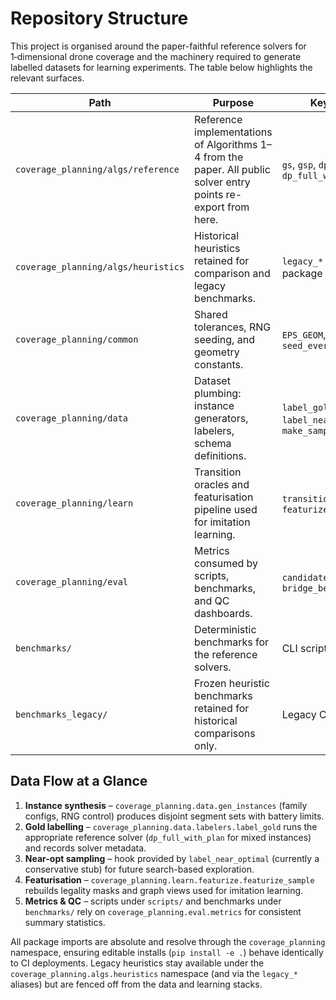 # Repository Structure

This project is organised around the paper-faithful reference solvers for
1‑dimensional drone coverage and the machinery required to generate labelled
datasets for learning experiments.  The table below highlights the relevant
surfaces.

| Path | Purpose | Key exports |
| ---- | ------- | ----------- |
| `coverage_planning/algs/reference` | Reference implementations of Algorithms 1–4 from the paper. All public solver entry points re-export from here. | `gs`, `gsp`, `dpos`, `dp_full`, `dp_full_with_plan` |
| `coverage_planning/algs/heuristics` | Historical heuristics retained for comparison and legacy benchmarks. | `legacy_*` symbols via package root |
| `coverage_planning/common` | Shared tolerances, RNG seeding, and geometry constants. | `EPS_GEOM`, `TOL_NUM`, `seed_everywhere` |
| `coverage_planning/data` | Dataset plumbing: instance generators, labelers, schema definitions. | `label_gold`, `label_near_optimal`, `make_sample` |
| `coverage_planning/learn` | Transition oracles and featurisation pipeline used for imitation learning. | `transition_*`, `featurize_sample` |
| `coverage_planning/eval` | Metrics consumed by scripts, benchmarks, and QC dashboards. | `candidate_size_summary`, `bridge_benefit` |
| `benchmarks/` | Deterministic benchmarks for the reference solvers. | CLI scripts (`bench_*.py`) |
| `benchmarks_legacy/` | Frozen heuristic benchmarks retained for historical comparisons only. | Legacy CLI scripts |

## Data Flow at a Glance

1. **Instance synthesis** – `coverage_planning.data.gen_instances` (family configs,
   RNG control) produces disjoint segment sets with battery limits.
2. **Gold labelling** – `coverage_planning.data.labelers.label_gold` runs the
   appropriate reference solver (`dp_full_with_plan` for mixed instances) and
   records solver metadata.
3. **Near-opt sampling** – hook provided by `label_near_optimal` (currently a
   conservative stub) for future search-based exploration.
4. **Featurisation** – `coverage_planning.learn.featurize.featurize_sample`
   rebuilds legality masks and graph views used for imitation learning.
5. **Metrics & QC** – scripts under `scripts/` and benchmarks under
   `benchmarks/` rely on `coverage_planning.eval.metrics` for consistent summary
   statistics.

All package imports are absolute and resolve through the `coverage_planning`
namespace, ensuring editable installs (`pip install -e .`) behave identically to
CI deployments.  Legacy heuristics stay available under the
`coverage_planning.algs.heuristics` namespace (and via the `legacy_*` aliases)
but are fenced off from the data and learning stacks.
